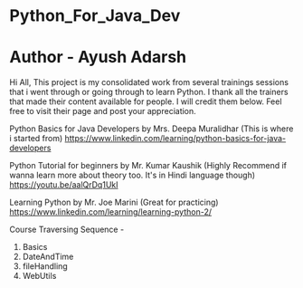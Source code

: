 # Python_For_Java_Dev
# Author - Ayush Adarsh

Hi All,
This project is my consolidated work from several trainings sessions that i went through or going through to learn Python.
I thank all the trainers that made their content available for people. I will credit them below. Feel free to visit their page and post your appreciation.

Python Basics for Java Developers by Mrs. Deepa Muralidhar (This is where i started from)
https://www.linkedin.com/learning/python-basics-for-java-developers

Python Tutorial for beginners by Mr. Kumar Kaushik (Highly Recommend if wanna learn more about theory too. It's in Hindi language though)
https://youtu.be/aalQrDq1UkI

Learning Python by Mr. Joe Marini (Great for practicing)
https://www.linkedin.com/learning/learning-python-2/

Course Traversing Sequence - 
1. Basics
2. DateAndTime
3. fileHandling
4. WebUtils